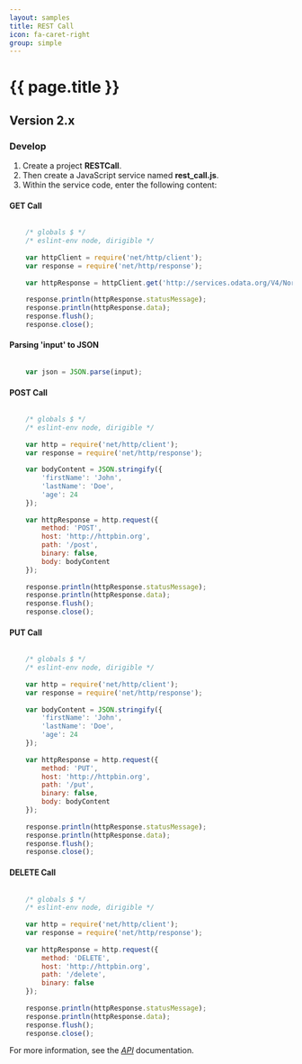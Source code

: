 ```yaml
---
layout: samples
title: REST Call
icon: fa-caret-right
group: simple
---
```


{{ page.title }}
===

Version 2.x
---

### Develop


1. Create a project **RESTCall**.
2. Then create a JavaScript service named **rest_call.js**.
3. Within the service code, enter the following content:

#### GET Call

```javascript

	/* globals $ */
	/* eslint-env node, dirigible */
	
	var httpClient = require('net/http/client');
	var response = require('net/http/response');
	
	var httpResponse = httpClient.get('http://services.odata.org/V4/Northwind/Northwind.svc/');
	
	response.println(httpResponse.statusMessage);
	response.println(httpResponse.data);
	response.flush();
	response.close();

```

#### Parsing 'input' to JSON


```javascript

	var json = JSON.parse(input);

```

#### POST Call


```javascript

	/* globals $ */
	/* eslint-env node, dirigible */
	
	var http = require('net/http/client');
	var response = require('net/http/response');
	
	var bodyContent = JSON.stringify({
		'firstName': 'John',
		'lastName': 'Doe',
		'age': 24
	});
	
	var httpResponse = http.request({
	    method: 'POST',
	    host: 'http://httpbin.org',
	    path: '/post',
	    binary: false,
	    body: bodyContent
	});
	
	response.println(httpResponse.statusMessage);
	response.println(httpResponse.data);
	response.flush();
	response.close();

```

#### PUT Call


```javascript

	/* globals $ */
	/* eslint-env node, dirigible */
	
	var http = require('net/http/client');
	var response = require('net/http/response');
	
	var bodyContent = JSON.stringify({
		'firstName': 'John',
		'lastName': 'Doe',
		'age': 24
	});
	
	var httpResponse = http.request({
	    method: 'PUT',
	    host: 'http://httpbin.org',
	    path: '/put',
	    binary: false,
	    body: bodyContent
	});
	
	response.println(httpResponse.statusMessage);
	response.println(httpResponse.data);
	response.flush();
	response.close();

```

#### DELETE Call

```javascript

	/* globals $ */
	/* eslint-env node, dirigible */
	
	var http = require('net/http/client');
	var response = require('net/http/response');
	
	var httpResponse = http.request({
	    method: 'DELETE',
	    host: 'http://httpbin.org',
	    path: '/delete',
	    binary: false
	});
	
	response.println(httpResponse.statusMessage);
	response.println(httpResponse.data);
	response.flush();
	response.close();

```

For more information, see the *[API](../help/api.html)* documentation.
